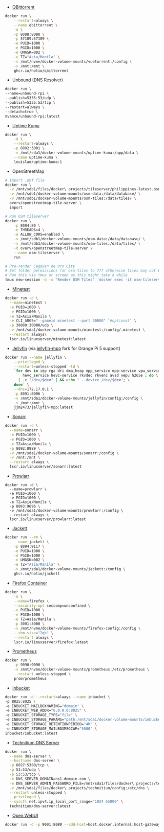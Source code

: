 - [QBittorrent](https://ghcr.io/hotio/qbittorrent)
```bash
docker run \
    --restart=always \
    --name qbittorrent \
    -d \
    -p 8088:8080 \
    -p 57189:57189 \
    -e PUID=1000 \
    -e PGID=1000 \
    -e UMASK=002 \
    -e TZ="Asia/Manila" \
    -v /mnt/nvme/docker-volume-mounts/vuetorrent:/config \
    -v /mnt:/mnt \
    ghcr.io/hotio/qbittorrent
```
- [Unbound](https://hub.docker.com/r/mvance/unbound) (DNS Resolver)
```bash
docker run \
--name=unbound-rpi \
--publish=5335:53/udp \
--publish=5335:53/tcp \
--restart=always \
--detach=true \
mvance/unbound-rpi:latest
```
- [Uptime Kuma](https://github.com/louislam/uptime-kuma)
```bash
docker run \
	-d \
	--restart=always \
	-p 8082:3001 \
	-v /mnt/sda1/docker-volume-mounts/uptime-kuma:/app/data \
	--name uptime-kuma \
	louislam/uptime-kuma:1
```
- OpenStreetMap
```bash
# Import .pbf file
docker run \
  -v /mnt/sdb1/files/docker\ projects/tileserver/philippines-latest.osm.pbf:/data/region.osm.pbf \
  -v /mnt/sdb1/docker-volume-mounts/osm-data:/data/database/ \
  -v /mnt/sdb1/docker-volume-mounts/osm-tiles:/data/tiles/ \
  overv/openstreetmap-tile-server \
  import

# Run OSM tileserver
docker run \
    -p 8084:80 \
    -e THREADS=4 \
    -e ALLOW_CORS=enabled \
    -v /mnt/sdb1/docker-volume-mounts/osm-data:/data/database/ \
    -v /mnt/sdb1/docker-volume-mounts/osm-tiles:/data/tiles/ \
    -d overv/openstreetmap-tile-server \
    --name osm-tileserver \
    run

# Pre-render Cagayan de Oro City
# Set folder permissions for osm-tiles to 777 otherwise tiles may not be saved
# Run this via tmux or screen as this might take a while
tmux new-session -d -s "Render OSM Tiles" 'docker exec -it osm-tileserver "git clone https://github.com/alx77/render_list_geo.pl && cd render_list_geo.pl && ./render_list_geo.pl -n 4 -z 3 -Z 18 -x 124.33 -X 124.94 -y 8.13 -Y 8.65 -m default"'

```
- [Minetest](https://lscr.io/linuxserver/minetest)
```bash
docker run -d \
  --name=minetest \
  -e PUID=1000 \
  -e PGID=1000 \
  -e TZ=Asia/Manila \
  -e CLI_ARGS="--gameid minetest --port 30000" `#optional` \
  -p 30000:30000/udp \
  -v /mnt/sda1/docker-volume-mounts/minetest:/config/.minetest \
  --restart always\
  lscr.io/linuxserver/minetest:latest
```
- [Jellyfin](https://github.com/jellyfin/jellyfin) (via [jellyfin-mpp](https://hub.docker.com/r/jjm2473/jellyfin-mpp) fork for Orange Pi 5 support)
```bash
docker run --name jellyfin \
    --privileged \
    --restart=unless-stopped -td \
    `for dev in iep rga dri dma_heap mpp_service mpp-service vpu_service vpu-service \
        hevc_service hevc-service rkvdec rkvenc avsd vepu h265e ; do \
      [ -e "/dev/$dev" ] && echo " --device /dev/$dev"; \
    done` \
    --dns=172.17.0.1 \
    -p 8091:8096 \
    -v /mnt/sda1/docker-volume-mounts/jellyfin/config:/config \
    -v /mnt:/mnt \
    jjm2473/jellyfin-mpp:latest
```
- [Sonarr](https://lscr.io/linuxserver/sonarr)
```bash
docker run -d \
  --name=sonarr \
  -e PUID=1000 \
  -e PGID=1000 \
  -e TZ=Asia/Manila \
  -p 8092:8989 \
  -v /mnt/sda1/docker-volume-mounts/sonarr:/config \
  -v /mnt:/mnt \
  --restart always \
  lscr.io/linuxserver/sonarr:latest
```
- [Prowlarr](https://lscr.io/linuxserver/prowlarr)
```
docker run -d \
  --name=prowlarr \
  -e PUID=1000 \
  -e PGID=1000 \
  -e TZ=Asia/Manila \
  -p 8093:9696 \
  -v /mnt/sda1/docker-volume-mounts/prowlarr:/config \
  --restart always \
  lscr.io/linuxserver/prowlarr:latest
```
- [Jackett](https://ghcr.io/hotio/jackett)
```bash
docker run --rm \
    --name jackett \
    -p 8094:9117 \
    -e PUID=1000 \
    -e PGID=1000 \
    -e UMASK=002 \
    -e TZ="Asia/Manila" \
    -v /mnt/sda1/docker-volume-mounts/jackett:/config \
    ghcr.io/hotio/jackett
```
- [Firefox Container](https://lscr.io/linuxserver/firefox)
```bash
docker run \
	-d \
	--name=firefox \
	--security-opt seccomp=unconfined \
	-e PUID=1000 \
	-e PGID=1000 \
	-e TZ=Asia/Manila \
	-p 3001:3000 \
	-v /mnt/nvme/docker-volume-mounts/firefox-config:/config \
	--shm-size="2gb" \
	--restart always \
	lscr.io/linuxserver/firefox:latest 
```
- [Prometheus](https://hub.docker.com/r/prom/prometheus)
```bash
docker run \
    -p 9090:9090 \
    -v /mnt/nvme/docker-volume-mounts/prometheus:/etc/prometheus \
    --restart unless-stopped \
    prom/prometheus
```
- [Inbucket](https://hub.docker.com/r/inbucket/inbucket/)
```bash
docker run -d --restart=always --name inbucket \
-p 8025:8025 \
-e INBUCKET_MAILBOXNAMING="domain" \
-e INBUCKET_WEB_ADDR="0.0.0.0:8025" \
-e INBUCKET_STORAGE_TYPE="file" \
-e INBUCKET_STORAGE_PARAMS="path:/mnt/sda1/docker-volume-mounts/inbucket" \
-e INBUCKET_STORAGE_RETENTIONPERIOD="4h" \
-e INBUCKET_STORAGE_MAILBOXMSGCAP="5000" \
inbucket/inbucket:latest 
```
- [Technitium DNS Server](https://github.com/TechnitiumSoftware/DnsServer)
```bash
docker run \
  --name dns-server \
  --hostname dns-server \
  -p 8027:5380/tcp \
  -p 53:53/udp \
  -p 53:53/tcp \
  -e DNS_SERVER_DOMAIN=ns1.domain.com \
  -e DNS_SERVER_ADMIN_PASSWORD_FILE=/mnt/sda1/files/docker\ projects/technitium/password.txt \
  -v /mnt/sda1/files/docker\ projects/technitium/config:/etc/dns \
  --restart unless-stopped \
  --privileged \
  --sysctl net.ipv4.ip_local_port_range="1024 65000" \
  technitium/dns-server:latest
```
- [Open WebUI](https://github.com/open-webui/open-webui)
```bash
docker run -d -p 9001:8080 --add-host=host.docker.internal:host-gateway -v open-webui:/app/backend/data -e WEBUI_URL="https://openwebui.06222001.xyz"  --name open-webui --restart always ghcr.io/open-webui/open-webui:v0.5.7
```



